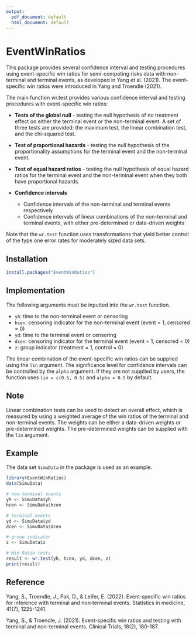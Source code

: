 ```yaml
---
output:
  pdf_document: default
  html_document: default
---
```

# EventWinRatios

This package provides several confidence interval and testing procedures using event-specific win ratios for semi-competing risks data with non-terminal and terminal events, as developed in Yang et al. (2021). The event-specific win ratios were introduced in Yang and Troendle (2021).

The main function wr.test provides various confidence interval and testing procedures with event-specific win ratios:

* **Tests of the global null** - testing the null hypothesis of no treatment effect on either the terminal event or the non-terminal event. A set of three tests are provided: the maximum test, the linear combination test, and the chi-squared test.
* **Test of proportional hazards** - testing the null hypothesis of the proportionality assumptions for the terminal event and the non-terminal event.

* **Test of equal hazard ratios** - testing the null hypothesis of equal hazard ratios for the terminal event and the non-terminal event when they both have proportional hazards.
* **Confidence intervals**
  + Confidence intervals of the non-terminal and terminal events respectively
  + Confidence intervals of linear combinations of the non-terminal and terminal events, with either pre-determined or data-driven weights

Note that the `wr.test` function uses transformations that yield better control of the type one error rates for moderately sized data sets.
    
## Installation
``` r
install.packages("EventWinRatios")
```
## Implementation
The following arguments must be inputted into the `wr.test` function.

* `yh`: time to the non-terminal event or censoring
* `hcen`: censoring indicator for the non-terminal event (event = 1, censored = 0)
* `yd`: time to the terminal event or censoring
* `dcen`: censoring indicator for the terminal event (event = 1, censored = 0)
* `z`:  group indicator (treatment = 1, control = 0)

The linear combination of the event-specific win ratios can be supplied using the `lin` argument. The significance level for confidence intervals can be controlled by the `alpha` argument. If they are not supplied by users, the function uses `lin = c(0.5, 0.5)` and `alpha = 0.5` by default.


## Note
Linear combination tests can be used to detect an overall effect, which is measured by using a weighted average of the win ratios of the terminal and non-terminal events. The weights can be either a data-driven weights or pre-determined weights. The pre-determined weights can be supplied with the `lin` argument.

## Example
The data set `SimuData` in the package is used as an example.

```r
library(EventWinRatios)
data(SimuData)

# non-terminal events
yh <- SimuData$yh
hcen <- SimuData$hcen

# terminal events
yd <- SimuData$yd
dcen <- SimuData$dcen

# group indicator
z <- SimuData$z

# Win Ratio tests
result <- wr.test(yh, hcen, yd, dcen, z)
print(result)
```

## Reference
Yang, S., Troendle, J., Pak, D., & Leifer, E. (2022). Event‐specific win ratios for inference with terminal and non‐terminal events. Statistics in medicine, 41(7), 1225-1241.

Yang, S., & Troendle, J. (2021). Event-specific win ratios and testing with terminal and non-terminal events. Clinical Trials, 18(2), 180-187.
